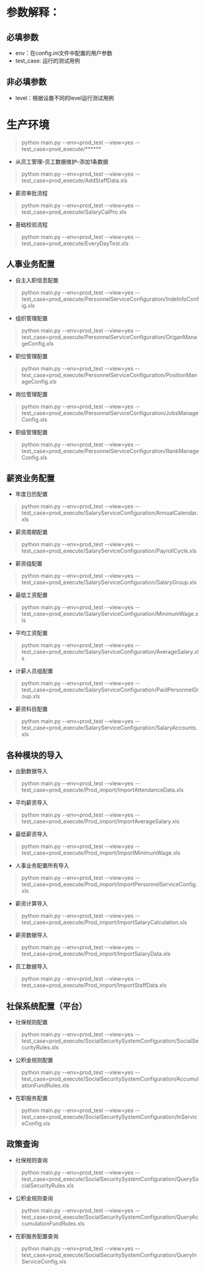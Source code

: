 # 参数解释：
## 必填参数
* env：在config.ini文件中配置的用户参数
* test_case: 运行的测试用例
## 非必填参数
* level：根据设置不同的level运行测试用例

# 生产环境
> python main.py --env=prod_test --view=yes --test_case=prod_execute/******
* 从员工管理-员工数据维护-添加1条数据
> python main.py --env=prod_test --view=yes --test_case=prod_execute/AddStaffData.xls
* 薪资审批流程
> python main.py --env=prod_test --view=yes --test_case=prod_execute/SalaryCalPro.xls
* 基础校验流程
> python main.py --env=prod_test --view=yes --test_case=prod_execute/EveryDayTest.xls
## 人事业务配置
* 自主入职信息配置
> python main.py --env=prod_test --view=yes --test_case=prod_execute/PersonnelServiceConfiguration/IndeInfoConfig.xls
* 组织管理配置
> python main.py --env=prod_test --view=yes --test_case=prod_execute/PersonnelServiceConfiguration/OriganManageConfig.xls
* 职位管理配置
> python main.py --env=prod_test --view=yes --test_case=prod_execute/PersonnelServiceConfiguration/PositionManageConfig.xls
* 岗位管理配置
> python main.py --env=prod_test --view=yes --test_case=prod_execute/PersonnelServiceConfiguration/JobsManageConfig.xls
* 职级管理配置
> python main.py --env=prod_test --view=yes --test_case=prod_execute/PersonnelServiceConfiguration/RankManageConfig.xls
## 薪资业务配置
* 年度日历配置
> python main.py --env=prod_test --view=yes --test_case=prod_execute/SalaryServiceConfiguration/AnnualCalendar.xls
* 薪资周期配置
> python main.py --env=prod_test --view=yes --test_case=prod_execute/SalaryServiceConfiguration/PayrollCycle.xls
* 薪资组配置
> python main.py --env=prod_test --view=yes --test_case=prod_execute/SalaryServiceConfiguration/SalaryGroup.xls
* 最低工资配置
> python main.py --env=prod_test --view=yes --test_case=prod_execute/SalaryServiceConfiguration/MinimumWage.xls
* 平均工资配置
> python main.py --env=prod_test --view=yes --test_case=prod_execute/SalaryServiceConfiguration/AverageSalary.xls
* 计薪人员组配置
> python main.py --env=prod_test --view=yes --test_case=prod_execute/SalaryServiceConfiguration/PaidPersonnelGroup.xls
* 薪资科目配置
> python main.py --env=prod_test --view=yes --test_case=prod_execute/SalaryServiceConfiguration/SalaryAccounts.xls
## 各种模块的导入
* 出勤数据导入
> python main.py --env=prod_test --view=yes --test_case=prod_execute/Prod_import/ImportAttendanceData.xls
* 平均薪资导入
> python main.py --env=prod_test --view=yes --test_case=prod_execute/Prod_import/ImportAverageSalary.xls
* 最低薪资导入
> python main.py --env=prod_test --view=yes --test_case=prod_execute/Prod_import/ImportMinimumWage.xls
* 人事业务配置所有导入
> python main.py --env=prod_test --view=yes --test_case=prod_execute/Prod_import/ImportPersonnelServiceConfig.xls
* 薪资计算导入
> python main.py --env=prod_test --view=yes --test_case=prod_execute/Prod_import/ImportSalaryCalculation.xls
* 薪资数据导入
> python main.py --env=prod_test --view=yes --test_case=prod_execute/Prod_import/ImportSalaryData.xls
* 员工数据导入
> python main.py --env=prod_test --view=yes --test_case=prod_execute/Prod_import/ImportStaffData.xls
## 社保系统配置（平台）
* 社保规则配置
> python main.py --env=prod_test --view=yes --test_case=prod_execute/SocialSecuritySystemConfiguration/SocialSecurityRules.xls
* 公积金规则配置
> python main.py --env=prod_test --view=yes --test_case=prod_execute/SocialSecuritySystemConfiguration/AccumulationFundRules.xls
* 在职服务配置
> python main.py --env=prod_test --view=yes --test_case=prod_execute/SocialSecuritySystemConfiguration/InServiceConfig.xls
## 政策查询
* 社保规则查询
> python main.py --env=prod_test --view=yes --test_case=prod_execute/SocialSecuritySystemConfiguration/QuerySocialSecurityRules.xls
* 公积金规则查询
> python main.py --env=prod_test --view=yes --test_case=prod_execute/SocialSecuritySystemConfiguration/QueryAccumulationFundRules.xls
* 在职服务配置查询
> python main.py --env=prod_test --view=yes --test_case=prod_execute/SocialSecuritySystemConfiguration/QueryInServiceConfig.xls
